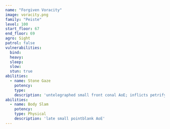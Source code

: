 ```yaml
---
name: "Forgiven Voracity"
image: voracity.png
family: "Peiste"
level: 100
start_floor: 67
end_floor: 69
agro: Sight
patrol: false
vulnerabilities:
  bind: 
  heavy: 
  sleep: 
  slow: 
  stun: true
abilities:
  - name: Stone Gaze
    potency: 
    type: 
    description: 'untelegraphed small front conal AoE; inflicts petrify'
abilities:
  - name: Body Slam
    potency: 
    type: Physical
    description: 'late small pointblank AoE'
---
```

